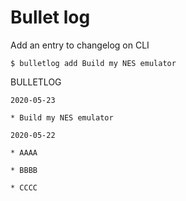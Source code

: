 # Bullet log

Add an entry to changelog on CLI

```
$ bulletlog add Build my NES emulator
```

BULLETLOG

```
2020-05-23

* Build my NES emulator

2020-05-22

* AAAA

* BBBB

* CCCC
```
